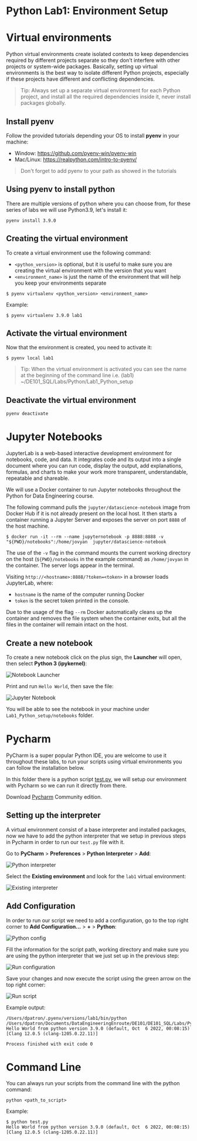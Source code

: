 # Python Lab1: Environment Setup 

# Virtual environments

Python virtual environments create isolated contexts to keep dependencies required by different projects separate so 
they don't interfere with other projects or system-wide packages. 
Basically, setting up virtual environments is the best way to isolate different Python projects, especially if these 
projects have different and conflicting dependencies.

> Tip: Always set up a separate virtual environment for each Python project, and install all the required dependencies 
> inside it, never install packages globally.

## Install pyenv

Follow the provided tutorials depending your OS to install **pyenv** in your machine:

* Window: https://github.com/pyenv-win/pyenv-win
* Mac/Linux: https://realpython.com/intro-to-pyenv/

> Don't forget to add pyenv to your path as showed in the tutorials

## Using pyenv to install python
There are multiple versions of python where you can choose from, for these series of labs we will use Python3.9, let's install it: 

```
pyenv install 3.9.0
```

## Creating the virtual environment

To create a virtual environment use the following command:

* `<python_version>` is optional, but it is useful to make sure you are creating the virtual environment with the version that you want
* `<environment_name>` is just the name of the environment that will help you keep your environments separate

```
$ pyenv virtualenv <python_version> <environment_name>
```

Example: 

```
$ pyenv virtualenv 3.9.0 lab1
```

## Activate the virtual environment

Now that the environment is created, you need to activate it:  

```
$ pyenv local lab1
```

> Tip: When the virtual environment is activated you can see the name at the beginning of the command line
> i.e. (lab1) ~/DE101_SQL/Labs/Python/Lab1_Python_setup 

## Deactivate the virtual environment 

```
pyenv deactivate
```

# Jupyter Notebooks

JupyterLab is a web-based interactive development environment for notebooks, code, and data. It integrates code and its 
output into a single document where you can run code, display the output, add explanations, formulas, and charts to make your work more
transparent, understandable, repeatable and shareable. 

We will use a Docker container to run Jupyter notebooks throughout the Python for Data Engineering course. 
 
The following command pulls the `jupyter/datascience-notebook` image from Docker Hub if it is not already present 
on the local host. It then starts a container running a Jupyter Server and exposes the server on port `8888` of the host machine.

```
$ docker run -it --rm --name jupyternotebook -p 8888:8888 -v "${PWD}/notebooks":/home/jovyan  jupyter/datascience-notebook
```

The use of the `-v` flag in the command mounts the current working directory on the host (`${PWD}/notebooks` in the example command) 
as `/home/jovyan` in the container. The server logs appear in the terminal.

Visiting `http://<hostname>:8888/?token=<token>` in a browser loads JupyterLab, where:

* `hostname` is the name of the computer running Docker
* `token` is the secret token printed in the console.

Due to the usage of the flag `--rm` Docker automatically cleans up the container and removes the file system when the 
container exits, but all the files in the container will remain intact on the host.

## Create a new notebook

To create a new notebook click on the plus sign, the **Launcher** will open, then select **Python 3 (ipykernel)**:

![Notebook Launcher](documentation_images/notebookLauncher.png)

Print and run `Hello World`, then save the file: 

![Jupyter Notebook](documentation_images/myFirstNotebook.png)

You will be able to see the notebook in your machine under `Lab1_Python_setup/notebooks` folder. 

# Pycharm

PyCharm is a super popular Python IDE, you are welcome to use it throughout these labs, to run your scripts using virtual 
environments you can follow the installation below. 

In this folder there is a python script [test.py](test.py), we will setup our environment with Pycharm so we can run it
directly from there. 

Download [Pycharm](https://www.jetbrains.com/es-es/pycharm/) Community edition. 

## Setting up the interpreter  
A virtual environment consist of a base interpreter and installed packages, now we have to add the python interpreter 
that we setup in previous steps in Pycharm in order to run our `test.py` file with it.

Go to **PyCharm** > **Preferences** > **Python Interpreter** > **Add**:

![Python interpreter](documentation_images/pycharm_interpreter.png)

Select the **Existing environment** and look for the `lab1` virtual environment: 

![Existing interpreter](documentation_images/existing_interpreter.png)

## Add Configuration 

In order to run our script we need to add a configuration, go to the top right corner to **Add Configuration...** > **+** > **Python**: 

![Python config](documentation_images/pycharm_addconfig.png)

Fill the information for the script path, working directory and make sure you are using the python interpreter that we just 
set up in the previous step:  

![Run configuration](documentation_images/run_configuration.png)

Save your changes and now execute the script using the green arrow on the top right corner:

![Run script](documentation_images/run_script.png)

Example output: 

```
/Users/dpatron/.pyenv/versions/lab1/bin/python /Users/dpatron/Documents/DataEngineeringEnroute/DE101/DE101_SQL/Labs/Python/Lab1_Python_setup/test.py
Hello World from python version 3.9.0 (default, Oct  6 2022, 00:08:15) 
[Clang 12.0.5 (clang-1205.0.22.11)]

Process finished with exit code 0
```


# Command Line

You can always run your scripts from the command line with the python command: 

```
python <path_to_script>
```

Example:
```
$ python test.py 
Hello World from python version 3.9.0 (default, Oct  6 2022, 00:08:15) 
[Clang 12.0.5 (clang-1205.0.22.11)]
```